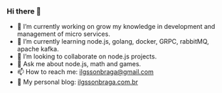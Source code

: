 ### Hi there 👋


- 🔭 I’m currently working on grow my knowledge in development and management of micro services.
- 🌱 I’m currently learning node.js, golang, docker, GRPC, rabbitMQ, apache kafka.
- 👯 I’m looking to collaborate on node.js projects.
- 💬 Ask me about node.js, math and games.
- 📫 How to reach me: ilgssonbraga@gmail.com
- :book: My personal blog: [ilgssonbraga.com.br](http://ilgssonbraga.com.br)
